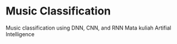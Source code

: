 # Music Classification
Music classification using DNN, CNN, and RNN
Mata kuliah Artifial Intelligence

